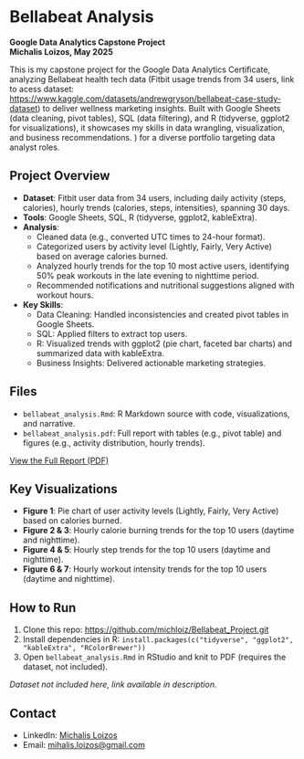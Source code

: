 # Bellabeat Analysis
**Google Data Analytics Capstone Project**  
**Michalis Loizos, May 2025**

This is my capstone project for the Google Data Analytics Certificate, analyzing Bellabeat health tech data (Fitbit usage trends from 34 users, link to acess dataset: https://www.kaggle.com/datasets/andrewgryson/bellabeat-case-study-dataset) to deliver wellness marketing insights. Built with Google Sheets (data cleaning, pivot tables), SQL (data filtering), and R (tidyverse, ggplot2 for visualizations), it showcases my skills in data wrangling, visualization, and business recommendations. ) for a diverse portfolio targeting data analyst roles.

## Project Overview
- **Dataset**: Fitbit user data from 34 users, including daily activity (steps, calories), hourly trends (calories, steps, intensities), spanning 30 days.
- **Tools**: Google Sheets, SQL, R (tidyverse, ggplot2, kableExtra).
- **Analysis**:
  - Cleaned data (e.g., converted UTC times to 24-hour format).
  - Categorized users by activity level (Lightly, Fairly, Very Active) based on average calories burned.
  - Analyzed hourly trends for the top 10 most active users, identifying 50% peak workouts in the late evening to nighttime period.
  - Recommended notifications and nutritional suggestions aligned with workout hours.
- **Key Skills**:
  - Data Cleaning: Handled inconsistencies and created pivot tables in Google Sheets.
  - SQL: Applied filters to extract top users.
  - R: Visualized trends with ggplot2 (pie chart, faceted bar charts) and summarized data with kableExtra.
  - Business Insights: Delivered actionable marketing strategies.

## Files
- `bellabeat_analysis.Rmd`: R Markdown source with code, visualizations, and narrative.
- `bellabeat_analysis.pdf`: Full report with tables (e.g., pivot table) and figures (e.g., activity distribution, hourly trends).

[View the Full Report (PDF)](bellabeat_analysis.pdf)

## Key Visualizations
- **Figure 1**: Pie chart of user activity levels (Lightly, Fairly, Very Active) based on calories burned.
- **Figure 2 & 3**: Hourly calorie burning trends for the top 10 users (daytime and nighttime).
- **Figure 4 & 5**: Hourly step trends for the top 10 users (daytime and nighttime).
- **Figure 6 & 7**: Hourly workout intensity trends for the top 10 users (daytime and nighttime).


## How to Run
1. Clone this repo: https://github.com/michloiz/Bellabeat_Project.git
2. Install dependencies in R: `install.packages(c("tidyverse", "ggplot2", "kableExtra", "RColorBrewer"))`
3. Open `bellabeat_analysis.Rmd` in RStudio and knit to PDF (requires the dataset, not included).

*Dataset not included here, link available in description.*

## Contact
- LinkedIn: [Michalis Loizos](https://www.linkedin.com/in/michalis-loizos/)
- Email: mihalis.loizos@gmail.com
